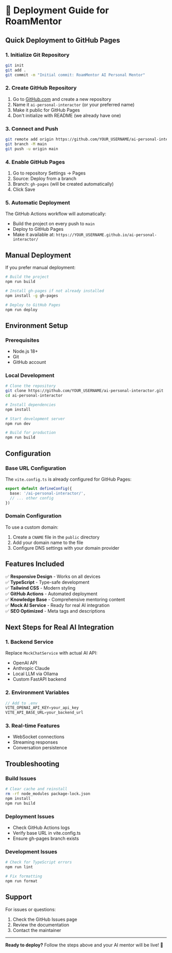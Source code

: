 # 🚀 Deployment Guide for RoamMentor

## Quick Deployment to GitHub Pages

### 1. **Initialize Git Repository**
```bash
git init
git add .
git commit -m "Initial commit: RoamMentor AI Personal Mentor"
```

### 2. **Create GitHub Repository**
1. Go to [GitHub.com](https://github.com) and create a new repository
2. Name it `ai-personal-interactor` (or your preferred name)
3. Make it public for GitHub Pages
4. Don't initialize with README (we already have one)

### 3. **Connect and Push**
```bash
git remote add origin https://github.com/YOUR_USERNAME/ai-personal-interactor.git
git branch -M main
git push -u origin main
```

### 4. **Enable GitHub Pages**
1. Go to repository Settings → Pages
2. Source: Deploy from a branch
3. Branch: `gh-pages` (will be created automatically)
4. Click Save

### 5. **Automatic Deployment**
The GitHub Actions workflow will automatically:
- Build the project on every push to `main`
- Deploy to GitHub Pages
- Make it available at: `https://YOUR_USERNAME.github.io/ai-personal-interactor/`

## Manual Deployment

If you prefer manual deployment:

```bash
# Build the project
npm run build

# Install gh-pages if not already installed
npm install -g gh-pages

# Deploy to GitHub Pages
npm run deploy
```

## Environment Setup

### Prerequisites
- Node.js 18+
- Git
- GitHub account

### Local Development
```bash
# Clone the repository
git clone https://github.com/YOUR_USERNAME/ai-personal-interactor.git
cd ai-personal-interactor

# Install dependencies
npm install

# Start development server
npm run dev

# Build for production
npm run build
```

## Configuration

### Base URL Configuration
The `vite.config.ts` is already configured for GitHub Pages:
```typescript
export default defineConfig({
  base: '/ai-personal-interactor/',
  // ... other config
})
```

### Domain Configuration
To use a custom domain:
1. Create a `CNAME` file in the `public` directory
2. Add your domain name to the file
3. Configure DNS settings with your domain provider

## Features Included

✅ **Responsive Design** - Works on all devices  
✅ **TypeScript** - Type-safe development  
✅ **Tailwind CSS** - Modern styling  
✅ **GitHub Actions** - Automated deployment  
✅ **Knowledge Base** - Comprehensive mentoring content  
✅ **Mock AI Service** - Ready for real AI integration  
✅ **SEO Optimized** - Meta tags and descriptions  

## Next Steps for Real AI Integration

### 1. **Backend Service**
Replace `MockChatService` with actual AI API:
- OpenAI API
- Anthropic Claude
- Local LLM via Ollama
- Custom FastAPI backend

### 2. **Environment Variables**
```typescript
// Add to .env
VITE_OPENAI_API_KEY=your_api_key
VITE_API_BASE_URL=your_backend_url
```

### 3. **Real-time Features**
- WebSocket connections
- Streaming responses
- Conversation persistence

## Troubleshooting

### Build Issues
```bash
# Clear cache and reinstall
rm -rf node_modules package-lock.json
npm install
npm run build
```

### Deployment Issues
- Check GitHub Actions logs
- Verify base URL in vite.config.ts
- Ensure gh-pages branch exists

### Development Issues
```bash
# Check for TypeScript errors
npm run lint

# Fix formatting
npm run format
```

## Support

For issues or questions:
1. Check the GitHub Issues page
2. Review the documentation
3. Contact the maintainer

---

**Ready to deploy?** Follow the steps above and your AI mentor will be live! 🎉
